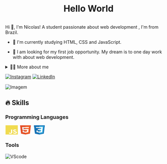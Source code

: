 <!--título-->
<div id="user-content-toc">
    <ul align="center">
      <summary><h1 style="display: inline-block">Hello World</h1></summary>
  </div>
  
  <!-- Presentation -->
 <p>
   Hi 👋, I'm Nícolas! A student passionate about web development , I'm from Brazil.

  - 🌱  I'm currently studying HTML, CSS and JavaScript.

  - 🔭  I am looking for my first job opportunity. My dream is to one day work with about web development.
</p>
  
  <!-- Dropdown -->
 <details>
  <summary>👨‍💻 More about me</summary>

  - 💬 I am 16 years old and currently live in Brazil. I'm not fluent in English and I have experience in HTML, CSS and JavaScript, I live in Guarulho - SP, I have two brothers and my biggest dream is to be a great Programmer and I want to see my family happy.


  - ⚡I like reading, whether it's a good book, manga or comic book, as well as watching movies, anime and drawing, and I also like playing video games!
</details>
  
  <!-- Links -->
  
  [![Instagram](https://img.shields.io/badge/Instagram-E4405F?style=for-the-badge&logo=instagram&logoColor=white)](https://www.instagram.com/soares__2k08/)
  [![LinkedIn](https://img.shields.io/badge/LinkedIn-0077B5?style=for-the-badge&logo=linkedin&logoColor=white)](https://www.linkedin.com/in/nicolas-ribeiro-3a6301276/)
  
  

  
  <!-- GIF -->
  <p align="left">
    <img align="center" src="https://github.com/user-attachments/assets/8a3a8252-060c-4f9e-9005-312ab6029d86" alt="Imagem">
  </p>
  
  ## 🔥 Skills
  <div style="flex-basis: 48%;">
    <h3>Programming Languages</h3>
    <img align="center" alt="Js" height="30" width="40" src="https://raw.githubusercontent.com/devicons/devicon/master/icons/javascript/javascript-plain.svg">
    <img align="center" alt="HTML" height="30" width="40" src="https://raw.githubusercontent.com/devicons/devicon/master/icons/html5/html5-original.svg">
    <img align="center" alt="CSS" height="30" width="40" src="https://raw.githubusercontent.com/devicons/devicon/master/icons/css3/css3-original.svg">
  </div>
  
  <!-- Skills: Tools & Frameworks -->
  <div style="flex-basis: 48%;">
    <h3>Tools </h3>
    <img align="center" alt="VScode" height="30" width="40" src="https://cdn.jsdelivr.net/gh/devicons/devicon/icons/vscode/vscode-original.svg">
  </div>
